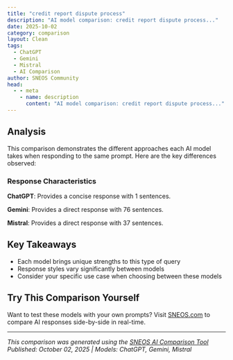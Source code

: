 ```yaml
---
title: "credit report dispute process"
description: "AI model comparison: credit report dispute process..."
date: 2025-10-02
category: comparison
layout: Clean
tags:
  - ChatGPT
  - Gemini
  - Mistral
  - AI Comparison
author: SNEOS Community
head:
  - - meta
    - name: description
      content: "AI model comparison: credit report dispute process..."
---
```


<ChatComparison
  title="credit report dispute process"
  prompt="credit report dispute process"
  :responses='{
    "ChatGPT": "Error calling OpenAI API.",
    "Gemini": "The credit report dispute process allows you to challenge inaccurate or incomplete information on your credit reports from the three major credit bureaus: Equifax, Experian, and TransUnion. Here\u0027s a breakdown of the process:\n\n**1. Review Your Credit Reports:**\n\n*   **Get Your Reports:** You are entitled to a free credit report from each of the three major credit bureaus once every 12 months through [AnnualCreditReport.com](https://www.annualcreditreport.com/).  You can also get free reports if you\u0027ve been denied credit or have reason to believe your information has been misused.\n*   **Examine Carefully:**  Thoroughly review each report. Look for:\n    *   **Incorrect Personal Information:**  Name, address, Social Security number, date of birth.\n    *   **Incorrect Account Information:**  Incorrect credit limits, balances, payment history, dates an account was opened or closed.\n    *   **Accounts That Aren\u0027t Yours:**  Accounts you don\u0027t recognize, which could be a sign of identity theft.\n    *   **Duplicate Accounts:** Multiple listings for the same account.\n    *   **Incorrect Public Records:**  Bankruptcies, judgments, or liens that are inaccurate or don\u0027t belong to you.\n    *   **Outdated Information:**  Negative information (late payments, collections) generally stays on your report for 7 years, and bankruptcies for 7-10 years, depending on the type.  Check for items that should have been removed.\n\n**2. Gather Supporting Documentation:**\n\n*   **Collect Evidence:**  Gather any documents that support your dispute. This might include:\n    *   **Proof of Identity:**  Driver\u0027s license, Social Security card.\n    *   **Proof of Address:**  Utility bill, bank statement.\n    *   **Payment Records:**  Canceled checks, bank statements, payment confirmations.\n    *   **Account Statements:**  Original credit card statements, loan documents.\n    *   **Letters or Agreements:**  Letters from creditors, settlement agreements.\n    *   **Police Reports:**  If you\u0027re disputing identity theft.\n\n**3. File Your Dispute:**\n\n*   **Choose a Method:** You can dispute inaccuracies with each credit bureau online, by mail, or sometimes by phone (though online or mail is generally preferred).\n    *   **Online:**  Go to the credit bureau\u0027s website and follow their dispute process.  You\u0027ll typically need to create an account.\n    *   **Mail:** Send a written dispute letter to the credit bureau.\n*   **Craft Your Dispute Letter (if disputing by mail):** Your letter should include:\n    *   **Your Full Name:** As it appears on your credit report.\n    *   **Your Current Address:** And any addresses you\u0027ve lived at in the past two years.\n    *   **Your Date of Birth:**\n    *   **Your Social Security Number:**\n    *   **The Name of the Credit Bureau:** (Equifax, Experian, or TransUnion)\n    *   **The Account Number(s) or Specific Items You Are Disputing:**  Clearly identify the incorrect information.\n    *   **A Detailed Explanation of Why You Believe the Information Is Inaccurate or Incomplete:**  Be specific and concise.  State your reasons clearly (e.g., \u0022This account does not belong to me,\u0022 \u0022I made the payment on time,\u0022 \u0022The balance is incorrect\u0022).\n    *   **Copies of Your Supporting Documentation:**  **Never send originals.**  Make clear copies of your documents.\n    *   **A Request for Correction or Deletion:**  Specifically state what you want the credit bureau to do (e.g., \u0022Please remove this account from my credit report,\u0022 \u0022Please update the payment history to reflect on-time payments\u0022).\n    *   **Your Signature:**\n*   **Credit Bureau Addresses:**  Use these addresses for mailing disputes:\n    *   **Equifax:**\n        Equifax Information Services LLC\n        P.O. Box 740256\n        Atlanta, GA 30374\n    *   **Experian:**\n        Experian\n        P.O. Box 4500\n        Allen, TX 75013\n    *   **TransUnion:**\n        TransUnion LLC\n        P.O. Box 2000\n        Chester, PA 19016\n\n**4. Credit Bureau Investigation:**\n\n*   **The Credit Bureau\u0027s Role:** Once the credit bureau receives your dispute, they are required to investigate.\n*   **Timeframe:** They generally have 30 days (sometimes extended to 45 days in certain circumstances) to investigate your dispute.\n*   **Information Provider Verification:** The credit bureau will contact the information provider (e.g., the bank, credit card company, or collection agency) that reported the information you are disputing. The information provider must then verify the accuracy of the information.\n*   **Results:**  The credit bureau will notify you of the results of their investigation in writing.\n\n**5. Review the Results:**\n\n*   **If the Information is Corrected or Deleted:** Great! Review your credit report again to ensure the changes have been made.\n*   **If the Information is Verified as Accurate:** You have a few options:\n    *   **Re-dispute with Additional Information:** If you have new evidence that you didn\u0027t provide in your initial dispute, you can try disputing again.\n    *   **Contact the Information Provider Directly:** Contact the bank, credit card company, or collection agency that reported the information and try to resolve the issue directly with them.  If they agree to correct the information, they will need to notify the credit bureaus.\n    *   **Add a Consumer Statement to Your Credit Report:** You can add a brief statement (usually 100-200 words) to your credit report explaining your side of the story.  This won\u0027t change the information itself, but it will provide context for potential lenders.\n    *   **Consider Legal Action:** If you believe the information is still inaccurate and is causing you significant harm, you may want to consult with a lawyer.\n\n**Important Considerations:**\n\n*   **Dispute Directly with Each Bureau:** You must file a dispute with each credit bureau that has the inaccurate information on your report.  They don\u0027t automatically share information with each other.\n*   **Be Patient:** The dispute process can take time.  Keep records of all correspondence.\n*   **Avoid Credit Repair Companies:** Be wary of credit repair companies that promise to fix your credit for a fee.  You can do everything they do yourself for free. Many engage in questionable practices.\n*   **Maintain Good Credit Habits:** While disputing errors, continue to make on-time payments and manage your credit responsibly.  This will help improve your credit score.\n*   **Keep Copies:** Keep copies of all documents and letters you send to the credit bureaus.  Consider sending your letters via certified mail with return receipt requested to have proof of delivery.\n\nBy following these steps, you can effectively dispute inaccurate information on your credit reports and help ensure that your credit history is accurate and fair. Remember to be persistent and organized throughout the process.\n",
    "Mistral": "Disputing errors on your credit report is an important step to ensure the accuracy of your financial history. Here\u2019s a step-by-step guide to the credit report dispute process:\n\n### 1. Obtain Your Credit Report\n- **Request Your Report:** You are entitled to one free credit report from each of the three major credit bureaus (Equifax, Experian, and TransUnion) annually. You can obtain these reports from AnnualCreditReport.com.\n- **Review Your Report:** Carefully review your credit report for any inaccuracies, such as incorrect personal information, accounts that do not belong to you, incorrect payment history, or outdated information.\n\n### 2. Identify the Errors\n- **Highlight Inaccuracies:** Make a list of all the errors you find on your credit report. Be specific about what is incorrect and why.\n\n### 3. Gather Documentation\n- **Collect Evidence:** Gather any documents that support your dispute, such as bank statements, payment records, or letters from creditors.\n\n### 4. Write a Dispute Letter\n- **Address the Credit Bureau:** Write a letter to the credit bureau that issued the report with the error. Include your full name, address, and a clear explanation of the dispute.\n- **Include Documentation:** Attach copies of any supporting documents. Do not send originals.\n- **Request a Return Receipt:** Send your letter via certified mail with a return receipt requested to ensure it is received.\n\n### 5. Contact the Creditor\n- **Notify the Creditor:** In addition to contacting the credit bureau, you should also notify the creditor or information provider that reported the incorrect information.\n- **Provide Documentation:** Send a similar letter and supporting documents to the creditor.\n\n### 6. Wait for a Response\n- **Credit Bureau Investigation:** The credit bureau typically has 30 days to investigate your dispute. They will contact the creditor to verify the information.\n- **Creditor Response:** The creditor also has a responsibility to investigate and respond to the credit bureau.\n\n### 7. Review the Results\n- **Receive the Results:** The credit bureau will send you the results of the investigation. If the dispute is resolved in your favor, the credit bureau will update your credit report.\n- **Follow-Up:** If the dispute is not resolved in your favor, you can request that a statement of the dispute be included in your file and in future reports.\n\n### 8. Consider Additional Steps\n- **Re-Dispute:** If you are not satisfied with the outcome, you can re-dispute the item with additional documentation.\n- **File a Complaint:** If you believe the credit bureau or creditor is not handling your dispute properly, you can file a complaint with the Consumer Financial Protection Bureau (CFPB).\n\n### 9. Monitor Your Credit Report\n- **Regular Checks:** Continue to monitor your credit report regularly to ensure that the corrections have been made and that no new errors have appeared.\n\n### Tips for Success\n- **Be Thorough:** Provide as much detail and documentation as possible to support your dispute.\n- **Be Patient:** The dispute process can take time, so be patient and persistent.\n- **Keep Records:** Keep copies of all correspondence and documentation related to your dispute.\n\nBy following these steps, you can effectively dispute errors on your credit report and ensure that your financial history is accurately reflected."
  }'
  published-date="12:10"
/>

## Analysis

This comparison demonstrates the different approaches each AI model takes when responding to the same prompt. Here are the key differences observed:

### Response Characteristics

**ChatGPT**: Provides a concise response with 1 sentences. 

**Gemini**: Provides a direct response with 76 sentences. 

**Mistral**: Provides a direct response with 37 sentences. 

## Key Takeaways

- Each model brings unique strengths to this type of query
- Response styles vary significantly between models
- Consider your specific use case when choosing between these models

## Try This Comparison Yourself

Want to test these models with your own prompts? Visit [SNEOS.com](https://sneos.com) to compare AI responses side-by-side in real-time.

---

*This comparison was generated using the [SNEOS AI Comparison Tool](https://sneos.com)*
*Published: October 02, 2025 | Models: ChatGPT, Gemini, Mistral*
